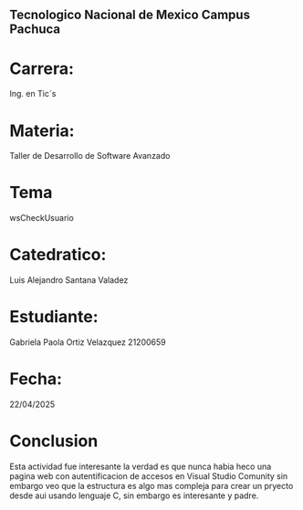 ## Tecnologico Nacional de Mexico Campus Pachuca

# Carrera:
Ing. en Tic´s

# Materia:
Taller de Desarrollo de Software Avanzado

# Tema
wsCheckUsuario

# Catedratico:
Luis Alejandro Santana Valadez

# Estudiante:
Gabriela Paola Ortiz Velazquez 21200659

# Fecha:
22/04/2025

# Conclusion
Esta actividad fue interesante la verdad es que nunca habia heco una pagina web con autentificacion de accesos en Visual Studio Comunity sin embargo veo que la estructura es algo mas compleja para crear un pryecto desde aui usando lenguaje C, sin embargo es interesante y padre.